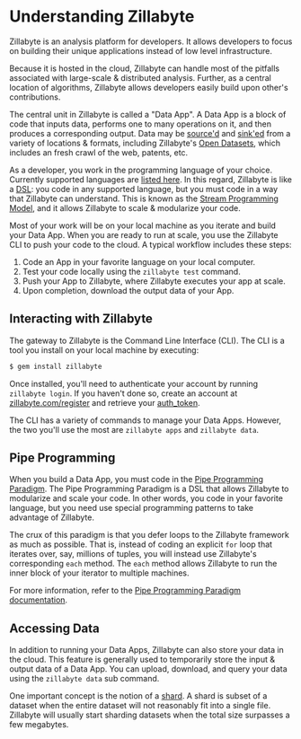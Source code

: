 # Understanding Zillabyte

Zillabyte is an analysis platform for developers.  It allows developers to focus on building their unique applications instead of low level infrastructure.  

Because it is hosted in the cloud, Zillabyte can handle most of the pitfalls associated with large-scale & distributed analysis.  Further, as a central location of algorithms, Zillabyte allows developers easily build upon other's contributions.  

The central unit in Zillabyte is called a "Data App".  A Data App is a block of code that inputs data, performs one to many operations on it, and then produces a corresponding output.  Data may be [source'd](/quickstart/faq#whats_a_source) and [sink'ed](/quickstart/faq#whats_a_sink) from a variety of locations & formats, including Zillabyte's [Open Datasets](http://zillabyte.com/data), which includes an fresh crawl of the web, patents, etc. 

As a developer, you work in the programming language of your choice.  Currently supported languages are [listed here](/quickstart/faq#what_languages_are_supported).  In this regard, Zillabyte is like a [DSL](/quickstart/faq#what_is_a_dsl):  you code in any supported language, but you must code in a way that Zillabyte can understand.  This is known as the [Stream Programming Model](http://blog.zillabyte.com/2014/05/14/the-pipe-programming-paradigm/), and it allows Zillabyte to scale & modularize your code.  

Most of your work will be on your local machine as you iterate and build your Data App.  When you are ready to run at scale, you use the Zillabyte CLI to push your code to the cloud.  A typical workflow includes these steps: 

1. Code an App in your favorite language on your local computer.
1. Test your code locally using the `zillabyte test` command.
1. Push your App to Zillabyte, where Zillabyte executes your app at scale. 
1. Upon completion, download the output data of your App. 

## Interacting with Zillabyte

The gateway to Zillabyte is the Command Line Interface (CLI).  The CLI is a tool you install on your local machine by executing: 

```bash
$ gem install zillabyte 
```

Once installed, you'll need to authenticate your account by running `zillabyte login`.  If you haven't done so, create an account at [zillabyte.com/register](http://app.zillabyte.com/register) and retrieve your [auth_token](/faq#whats_an_auth_token). 

The CLI has a variety of commands to manage your Data Apps.  However, the two you'll use the most are `zillabyte apps` and `zillabyte data`.  

## Pipe Programming

When you build a Data App, you must code in the [Pipe Programming Paradigm](http://blog.zillabyte.com/2014/05/14/the-pipe-programming-paradigm/).  The Pipe Programming Paradigm is a DSL that allows Zillabyte to modularize and scale your code.  In other words, you code in your favorite language, but you need use special programming patterns to take advantage of Zillabyte. 

The crux of this paradigm is that you defer loops to the Zillabyte framework as much as possible.  That is, instead of coding an explicit `for` loop that iterates over, say, millions of tuples, you will instead use Zillabyte's corresponding `each` method.  The `each` method allows Zillabyte to run the inner block of your iterator to multiple machines.

For more information, refer to the [Pipe Programming Paradigm documentation](http://blog.zillabyte.com/2014/05/14/the-pipe-programming-paradigm/).

## Accessing Data 

In addition to running your Data Apps, Zillabyte can also store your data in the cloud.  This feature is generally used to temporarily store the input & output data of a Data App.  You can upload, download, and query your data using the `zillabyte data` sub command. 

One important concept is the notion of a [shard](/quickstart/faq#what_is_a_shard).  A shard is subset of a dataset when the entire dataset will not reasonably fit into a single file.  Zillabyte will usually start sharding datasets when the total size surpasses a few megabytes.  

